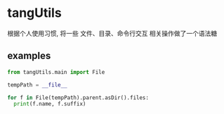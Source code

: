# tangUtils
根据个人使用习惯, 将一些 文件、目录、命令行交互 相关操作做了一个语法糖

## examples
``` python
from tangUtils.main import File

tempPath = __file__

for f in File(tempPath).parent.asDir().files:
  print(f.name, f.suffix)
```
